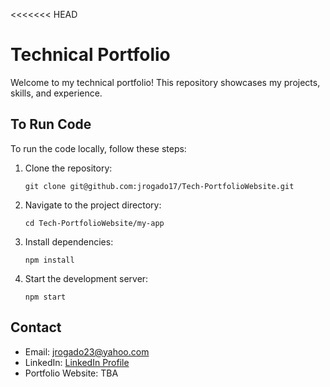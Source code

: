 <<<<<<< HEAD
# Technical Portfolio

Welcome to my technical portfolio! This repository showcases my projects, skills, and experience.

## To Run Code

To run the code locally, follow these steps:

1. Clone the repository:
    ```
    git clone git@github.com:jrogado17/Tech-PortfolioWebsite.git
    ```

2. Navigate to the project directory:
    ```
    cd Tech-PortfolioWebsite/my-app
    ```

3. Install dependencies:
    ```
    npm install
    ```

4. Start the development server:
    ```
    npm start
    ```

## Contact

- Email: jrogado23@yahoo.com
- LinkedIn: [LinkedIn Profile](https://www.linkedin.com/in/j-rogado/)
- Portfolio Website: TBA
